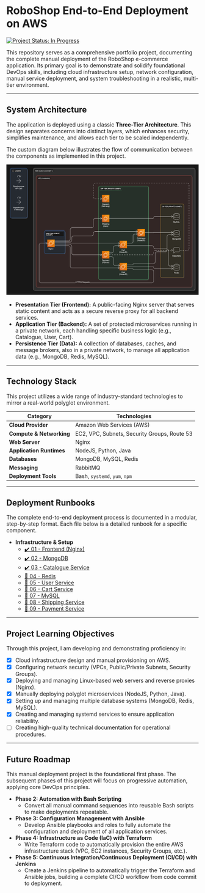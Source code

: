 # RoboShop End-to-End Deployment on AWS

[![Project Status: In Progress](https://img.shields.io/badge/status-in_progress-yellow.svg)](https://github.com/Sarthakx67/RoboShop-Documentation/)

This repository serves as a comprehensive portfolio project, documenting the complete manual deployment of the RoboShop e-commerce application. Its primary goal is to demonstrate and solidify foundational DevOps skills, including cloud infrastructure setup, network configuration, manual service deployment, and system troubleshooting in a realistic, multi-tier environment.

---

## System Architecture

The application is deployed using a classic **Three-Tier Architecture**. This design separates concerns into distinct layers, which enhances security, simplifies maintenance, and allows each tier to be scaled independently.

The custom diagram below illustrates the flow of communication between the components as implemented in this project.

<!-- This relative path points to the image inside your 'assets' folder -->
![RoboShop Architecture Diagram](./assets/roboshop-architecture.png)

*   **Presentation Tier (Frontend):** A public-facing Nginx server that serves static content and acts as a secure reverse proxy for all backend services.
*   **Application Tier (Backend):** A set of protected microservices running in a private network, each handling specific business logic (e.g., Catalogue, User, Cart).
*   **Persistence Tier (Data):** A collection of databases, caches, and message brokers, also in a private network, to manage all application data (e.g., MongoDB, Redis, MySQL).

---

## Technology Stack

This project utilizes a wide range of industry-standard technologies to mirror a real-world polyglot environment.

| Category                  | Technologies                                |
|---------------------------|---------------------------------------------|
| **Cloud Provider**        | Amazon Web Services (AWS)                   |
| **Compute & Networking**  | EC2, VPC, Subnets, Security Groups, Route 53 |
| **Web Server**            | Nginx                                       |
| **Application Runtimes**  | NodeJS, Python, Java                        |
| **Databases**             | MongoDB, MySQL, Redis                       |
| **Messaging**             | RabbitMQ                                    |
| **Deployment Tools**      | Bash, `systemd`, `yum`, `npm`               |


---

## Deployment Runbooks

The complete end-to-end deployment process is documented in a modular, step-by-step format. Each file below is a detailed runbook for a specific component.

*   **Infrastructure & Setup**
    *   [✔️ 01 - Frontend (Nginx)](./Manual-Deployment/01-Frontend.md)
    *   [✔️ 02 - MongoDB](./Manual-Deployment/02-MongoDB.md)
    *   [✔️ 03 - Catalogue Service](./Manual-Deployment/03-Catalogue.md)
    *   [📝 04 - Redis](./Manual-Deployment04-Redis.md) <!-- Edit this to add ✔️ when you are done with the content -->
    *   [📝 05 - User Service](./05-User.md)
    *   [📝 06 - Cart Service](./06-Cart.md) <!-- Placeholder for next service -->
    *   [📝 07 - MySQL](./07-MySQL.md) <!-- Placeholder for next service -->
    *   [📝 08 - Shipping Service](./08-Shipping.md) <!-- Placeholder for next service -->
    *   [📝 09 - Payment Service](./09-Payment.md) <!-- Placeholder for next service -->


---

## Project Learning Objectives

Through this project, I am developing and demonstrating proficiency in:

-   [x] Cloud infrastructure design and manual provisioning on AWS.
-   [x] Configuring network security (VPCs, Public/Private Subnets, Security Groups).
-   [x] Deploying and managing Linux-based web servers and reverse proxies (Nginx).
-   [x] Manually deploying polyglot microservices (NodeJS, Python, Java).
-   [x] Setting up and managing multiple database systems (MongoDB, Redis, MySQL).
-   [x] Creating and managing systemd services to ensure application reliability.
-   [ ] Creating high-quality technical documentation for operational procedures.

---

## Future Roadmap

This manual deployment project is the foundational first phase. The subsequent phases of this project will focus on progressive automation, applying core DevOps principles.

*   **Phase 2: Automation with Bash Scripting**
    *   Convert all manual command sequences into reusable Bash scripts to make deployments repeatable.
*   **Phase 3: Configuration Management with Ansible**
    *   Develop Ansible playbooks and roles to fully automate the configuration and deployment of all application services.
*   **Phase 4: Infrastructure as Code (IaC) with Terraform**
    *   Write Terraform code to automatically provision the entire AWS infrastructure stack (VPC, EC2 instances, Security Groups, etc.).
*   **Phase 5: Continuous Integration/Continuous Deployment (CI/CD) with Jenkins**
    *   Create a Jenkins pipeline to automatically trigger the Terraform and Ansible jobs, building a complete CI/CD workflow from code commit to deployment.